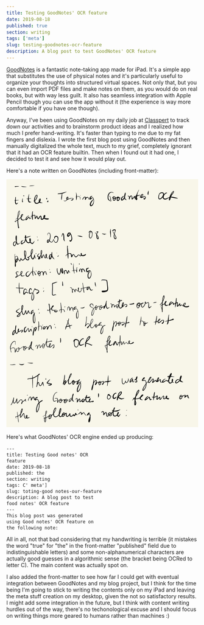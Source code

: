 ```yaml
---
title: Testing GoodNotes' OCR feature
date: 2019-08-18
published: true
section: writing
tags: ['meta']
slug: testing-goodnotes-ocr-feature
description: A blog post to test GoodNotes' OCR feature
---
```


[GoodNotes](https://www.goodnotes.com/) is a fantastic note-taking app made for iPad. It's a simple app that substitutes the use of physical notes and it's particularly useful to organize your thoughts into structured virtual spaces. Not only that, but you can even import PDF files and make notes on them, as you would do on real books, but with way less guilt. It also has seamless integration with Apple Pencil though you can use the app without it (the experience is way more comfortable if you have one though).

Anyway, I've been using GoodNotes on my daily job at [Classpert](https://classpert.com) to track down our activities and to brainstorm product ideas and I realized how much I prefer hand-writing. It's faster than typing to me due to my fat fingers and dislexia. I wrote the first blog post using GoodNotes and then manually digitalized the whole text, much to my grief, completely ignorant that it had an OCR feature builtin. Then when I found out it had one, I decided to test it and see how it would play out. 

Here's a note written on GoodNotes (including front-matter):

![GoodNotes' showcasing of OCR](./images/goodnotes.jpeg)

Here's what GoodNotes' OCR engine ended up producing:

~~~text
---
title: Testing Good notes' OCR
feature
date: 2019-08-18
published: the
section: writing
tags: C' meta']
slug: toting-good notes-our-feature
description: A blog post to test
food notes' OCR feature
---
This blog post was generated
using Good notes' OCR feature on
the following note:
~~~

All in all, not that bad considering that
my handwriting is terrible (it mistakes the word "true" for "the" in the front-matter "published" field due to indistinguishable letters) and some non-alphanumerical characters are actually good guesses in a algorithmic sense (the bracket being OCRed to letter C). The main content was actually spot on.

I also added the front-matter to see how far I could get with eventual integration between GoodNotes and my blog project, but I think for the time being I'm going to stick to  writing the contents only on my iPad and leaving the meta stuff creation on my desktop, given the not so satisfactory results. I might add some integration in the future, but I think with content writing hurdles out of the way, there's no techonological excuse and I should focus on writing things more geared to humans rather than machines :)